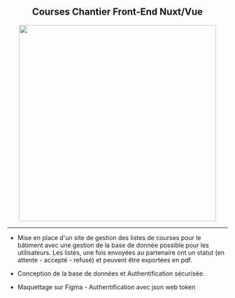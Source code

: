   

<br/>  

## **<div align="center">Courses Chantier Front-End Nuxt/Vue</div>**  
  

<div align="center">
<img src="https://bpichery.github.io/Portfolio/assets/img/test.jpg" align="center" height="" width="450" />
</div>  
  

----  
  

- Mise en place d'un site de gestion des listes de courses pour le bâtiment avec une gestion de la base de donnée possible pour les utilisateurs. Les listes, une fois envoyées au partenaire ont un statut (en attente - accepté - refusé) et peuvent être exportées en pdf.  
  

- Conception de la base de données et Authentification sécurisée.  
  

- Maquettage sur Figma - Authentification avec json web token  

<br />
